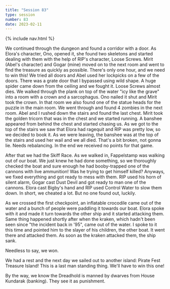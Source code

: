 ```yaml
---
title: "Session 83"
type: session
number: 83
date: 2023-02-11
---
```


{% include nav.html %}

We continued through the dungeon and found a corridor with a door. As Elora's character, Ono, opened it, she found two skeletons and started dealing with them with the help of RIP's character, Loose Screws. Mirit (Abel's character) and Gogar (mine) moved on to the next room and went to find the treasure as quickly as possible. There's only one hour, and we need to win this! We tried all doors and Abel used her lockpicks on a few of the doors. There was a grate door that I bypassed using wild shape. A huge spider came down from the ceiling and we fought it. Loose Screws almost dies.
We walked through the plank on top of the water "icy like the grave" into a room with a crown and a sarcophagus. Ono nailed it shut and Mirit took the crown. In that room we also found one of the statue heads for the puzzle in the main room. We went through and found 4 zombies in the next room. Abel and I rushed down the stairs and found the last chest. Mirit took the golden tricorn that was in the chest and we started running. A banshee appeared from behind the chest and started chasing us. As we got to the top of the stairs we saw that Elora had ragequit and RIP was pretty low, so we decided to book it. As we were leaving, the banshee was at the top of the stairs and used her wail and we all died. That's a bit broken, not gonna lie. Needs rebalancing. In the end we received no points for that game.

After that we had the Skiff Race. As we walked in, Fappelstamp was walking out of our boat. We just knew he had done something, so we thoroughly checked the boat and sure enough he had booby-trapped one of the cannons with live ammunition! Was he trying to get himself killed? Anyways, we fixed everything and got ready to mess with them. RIP used his horn of silent alarm, Gogar cast Dust Devil and got ready to man one of the cannons. Elora cast Bigby's hand and RIP used Control Water to slow them down. In short, we cheated a lot. But no one found out, luckily.

As we crossed the first checkpoint, an inflatable crocodile came out of the water and a bunch of people were paddling it towards our boat. Elora spoke with it and made it turn towards the other ship and it started attacking them. Same thing happened shortly after when the kraken, which hadn't been seen since "the incident back in '95", came out of the water. I spoke to it this time and pointed him to the slayer of his children, the other boat. It went there and attacked them. As soon as the kraken attacked them, the ship sank.

Needless to say, we won.

We had a rest and the next day we sailed out to another island: Pirate Fest Treasure Island! This is a last man standing thing. We'll have to win this one!

By the way, we know the Dreadhold is manned by dwarves from House Kundarak (banking). They see it as punishment.
